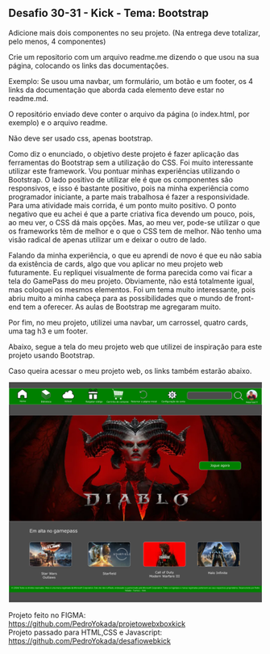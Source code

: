 ## Desafio 30-31 - Kick - Tema: Bootstrap

<p align="justify">

Adicione mais dois componentes no seu projeto. (Na entrega deve totalizar, pelo menos, 4 componentes)

Crie um repositorio com um arquivo readme.me dizendo o que usou na sua página, colocando os links das documentações.


Exemplo: Se usou uma navbar, um formulário, um botão e um footer, os 4 links da documentação que aborda cada elemento deve estar no readme.md. 


O repositório enviado deve conter o arquivo da página (o index.html, por exemplo) e o arquivo readme.

Não deve ser usado css, apenas bootstrap.

Como diz o enunciado, o objetivo deste projeto é fazer aplicação das ferramentas do Bootstrap sem a utilização do CSS. Foi muito interessante utilizar este framework. Vou pontuar minhas experiências utilizando o Bootstrap. O lado positivo de utilizar ele é que os componentes são responsivos, 
e isso é bastante positivo, pois na minha experiência como programador iniciante, a parte mais trabalhosa é fazer a responsividade. Para uma atividade mais corrida, é um ponto muito positivo.
O ponto negativo que eu achei é que a parte criativa fica devendo um pouco, pois, ao meu ver, o CSS dá mais opções. Mas, ao meu ver, pode-se utilizar o que os frameworks têm de melhor e o que o CSS tem de melhor. Não tenho uma visão radical de apenas utilizar um e deixar o outro de lado.

Falando da minha experiência, o que eu aprendi de novo é que eu não sabia da existência de cards, algo que vou aplicar no meu projeto web futuramente. Eu repliquei visualmente de forma parecida como vai ficar a tela do GamePass do meu projeto. 
Obviamente, não está totalmente igual, mas coloquei os mesmos elementos. Foi um tema muito interessante, pois abriu muito a minha cabeça para as possibilidades que o mundo de front-end tem a oferecer. As aulas de Bootstrap me agregaram muito.

Por fim, no meu projeto, utilizei uma navbar, um carrossel, quatro cards, uma tag h3 e um footer.

Abaixo, segue a tela do meu projeto web que utilizei de inspiração para este projeto usando Bootstrap.

Caso queira acessar o meu projeto web, os links também estarão abaixo.

 ![Gamepass assinar tela.png](https://github.com/PedroYokada/projetowebxboxkick/blob/main/telas%20do%20projeto/Gamepass%20tela%20principal.png)

 Projeto feito no FIGMA: https://github.com/PedroYokada/projetowebxboxkick
 <br>
 Projeto passado para HTML,CSS e Javascript: https://github.com/PedroYokada/desafiowebkick
 </p>
